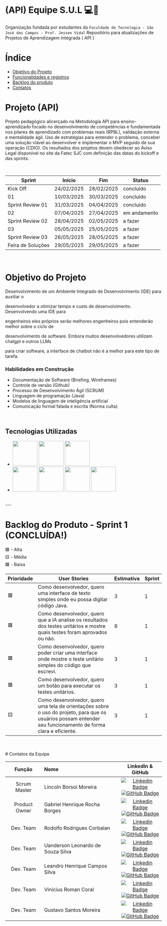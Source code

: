 # (API) Equipe S.U.L 💻💾

Organização fundada por estudantes da `Faculdade de Tecnologia - São José dos Campos - Prof. Jessen Vidal`
Repositório para atualizações de Projetos de Aprendizagem Integrada ( API )

# Índice
* [Objetivo do Projeto](#objetivo-do-projeto)
* [Funcionalidades e registros](#funcionalidades)
* [Backlog do produto](#backlog-do-produto)
* [Contatos](#contatos-da-equipe)



# Projeto (API) 
Projeto pedagógico alicerçado na Metodologia API para ensino-aprendizado focado no desenvolvimento de competências e fundamentada nos pilares de aprendizado com problemas reais (RPBL), validação externa e mentalidade ágil. 
Uso de estratégias para entender o problema, conceber uma solução viável ao desenvolver e implementar o MVP seguido de sua operação (CDIO). 
Os resultados dos projetos devem obedecer ao Aviso Legal disponível no site da Fatec SJC com definição das datas do kickoff e das sprints.

<br>

Sprint            |   Início   |    Fim     | Status  |
|-----------------|------------|------------|---------|
|Kick Off         | 24/02/2025 | 28/02/2025 | concluído |
|01               | 10/03/2025 | 30/03/2025 | concluído |
|Sprint Review 01 | 31/03/2025 | 04/04/2025 | concluído |
|02               | 07/04/2025 | 27/04/2025 | em andamento |
|Sprint Review 02 | 28/04/2025 | 02/05/2025 | a fazer |
|03               | 05/05/2025 | 25/05/2025 | a fazer |
|Sprint Review 03 | 26/05/2025 | 28/05/2025 | a fazer |
|Feira de Soluções| 29/05/2025 | 29/05/2025 | a fazer |

<br>

# Objetivo do Projeto
Desenvolvimento de um Ambiente Integrado de Desenvolvimento (IDE) para auxiliar o

desenvolvedor a otimizar tempo e custo de desenvolvimento. Desenvolvendo uma IDE para

engenheiros eles próprios serão melhores engenheiros pois entenderão melhor sobre o ciclo de

desenvolvimento de software. Embora muitos desenvolvedores utilizem chatgpt e outros LLMs

para criar software, a interface de chatbot não é a melhor para este tipo de tarefa.

### Habilidades em Construção
* Documentação de Software (Briefing, Wireframes)
* Controle de versão (Github) 
* Processo de Desenvolvimento Ágil (SCRUM)  
* Linguagem de programação (Java)
* Modelos de linguagem de inteligência artificial
* Comunicação formal falada e escrita (Norma culta)
<br>

## Tecnologias Utilizadas
<p align="left">
    <ul>
      <li>  
        <img src="https://cdn.jsdelivr.net/gh/devicons/devicon@latest/icons/java/java-original-wordmark.svg" width="80px" />  <img src="https://cdn.jsdelivr.net/gh/devicons/devicon@latest/icons/git/git-original.svg" width="80px" /> <img src="https://cdn.jsdelivr.net/gh/devicons/devicon@latest/icons/github/github-original.svg" width="80px" />
      </li>
      <li>
        <img src="https://getumbrel.github.io/umbrel-apps-gallery/ollama/icon.svg" width="80px" /> <img src="https://cdn.jsdelivr.net/gh/devicons/devicon@latest/icons/figma/figma-original.svg" width="80px"> <img src="https://cdn.jsdelivr.net/gh/devicons/devicon@latest/icons/jira/jira-original-wordmark.svg" width="80px" /> <img src="https://upload.wikimedia.org/wikipedia/commons/thumb/9/98/Apache_NetBeans_Logo.svg/1776px-Apache_NetBeans_Logo.svg.png" width="80px" />
      </li>
   </ul>
</p>

<br>
---

# Backlog do Produto - Sprint 1 (CONCLUÍDA!)

🟥 - Alta <br>
🟨 - Média <br>
🟩 - Baixa <br>

| Prioridade | User Stories | Estimativa | Sprint |
| ---------- | ------------ | ---------- | ------ |
| 🟥 | Como desenvolvedor, quero uma interface de texto simples onde eu possa digitar código Java. | 3 | 1 |
| 🟥 | Como desenvolvedor, quero que a IA analise os resultados dos testes unitários e mostre quais testes foram aprovados ou não. | 8 | 1 |
| 🟥 | Como desenvolvedor, quero poder criar uma interface onde mostre o teste unitário simples do código que escrevi. | 3 | 1 |
| 🟥 | Como desenvolvedor, quero um botão para executar os testes unitários. | 3 | 1 |
| 🟨 | Como desenvolvedor, quero uma tela de orientações sobre o uso do projeto, para que os usuários possam entender seu funcionamento de forma clara e eficiente. | 3 | 1 |

<br>


<br>
# Contatos da Equipe


| Função        | Nome           | LinkedIn & GitHub |
|:-------------:|:---------------|:--------------------------------------------------------------------------------------------------------------------------------------------------:|
| Scrum Master | Lincoln Borsoi Moreira   | [![Linkedin Badge](https://img.shields.io/badge/Linkedin-blue?style=flat-square&logo=Linkedin&logoColor=white)](https://www.linkedin.com/in/lincoln-borsoi-35b13b23b/) <br> [![GitHub Badge](https://img.shields.io/badge/GitHub-111217?style=flat-square&logo=github&logoColor=white)](https://github.com/Dollar2006) |
| Product Owner  | Gabriel Henrique Rocha Borges   | [![Linkedin Badge](https://img.shields.io/badge/Linkedin-blue?style=flat-square&logo=Linkedin&logoColor=white)](https://www.linkedin.com/in/gabriel-rocha-wk27) <br> [![GitHub Badge](https://img.shields.io/badge/GitHub-111217?style=flat-square&logo=github&logoColor=white)](https://github.com/GabrielRocha-27) |
| Dev. Team  | Rodolfo Rodrigues Corbalan     | [![Linkedin Badge](https://img.shields.io/badge/Linkedin-blue?style=flat-square&logo=Linkedin&logoColor=white)](https://www.linkedin.com/in/rodolfo-rodrigues-corbalan-0148b510a/) <br> [![GitHub Badge](https://img.shields.io/badge/GitHub-111217?style=flat-square&logo=github&logoColor=white)](https://github.com/xRod-Rodriguesx) |
| Dev. Team  | Uanderson Leonardo de Souza Silva   | [![Linkedin Badge](https://img.shields.io/badge/Linkedin-blue?style=flat-square&logo=Linkedin&logoColor=white)](https://www.linkedin.com/in/uanderson-leonardo-1aaa722a0/) <br> [![GitHub Badge](https://img.shields.io/badge/GitHub-111217?style=flat-square&logo=github&logoColor=white)](https://github.com/uandleon) |
| Dev. Team  | Leandro Henrique Campos Silva  | [![Linkedin Badge](https://img.shields.io/badge/Linkedin-blue?style=flat-square&logo=Linkedin&logoColor=white)](https://www.linkedin.com/in/leandro-henrique-7b8262329/) <br> [![GitHub Badge](https://img.shields.io/badge/GitHub-111217?style=flat-square&logo=github&logoColor=white)](https://github.com/LeandroHCampos) |
| Dev. Team  | Vinícius Roman Coral   | [![Linkedin Badge](https://img.shields.io/badge/Linkedin-blue?style=flat-square&logo=Linkedin&logoColor=white)](https://www.linkedin.com) <br> [![GitHub Badge](https://img.shields.io/badge/GitHub-111217?style=flat-square&logo=github&logoColor=white)](https://github.com/MidD3Vil) |
| Dev. Team  | Gustavo Santos Moreira   | [![Linkedin Badge](https://img.shields.io/badge/Linkedin-blue?style=flat-square&logo=Linkedin&logoColor=white)](https://www.linkedin.com/in/gustavo-moreira-43120027b/) <br> [![GitHub Badge](https://img.shields.io/badge/GitHub-111217?style=flat-square&logo=github&logoColor=white)](https://github.com/MoreiraGu) |
